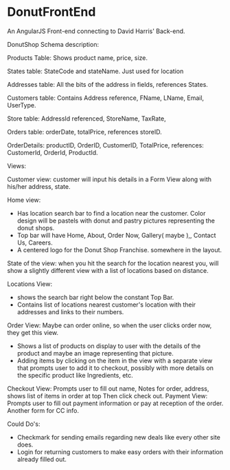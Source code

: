 # DonutFrontEnd
An AngularJS Front-end connecting to David Harris' Back-end.


DonutShop Schema description:


Products Table: Shows product name, price, size.

States table: StateCode and stateName. Just used for location

Addresses table: All the bits of the address in fields, references States.

Customers table: Contains Address reference, FName, LName, Email, UserType.

Store table: AddressId referenced, StoreName, TaxRate,

Orders table: orderDate, totalPrice, references storeID.

OrderDetails: productID, OrderID, CustomerID, TotalPrice, references: CustomerId, OrderId, ProductId.


Views:

Customer view: customer will input his details in a Form View along with his/her address, state.


Home view: 
- Has location search bar to find a location near the customer. Color design will be pastels with donut and pastry pictures representing the donut shops. 
- Top bar will have Home, About, Order Now, Gallery( maybe ),, Contact Us, Careers.
- A centered logo for the Donut Shop Franchise. somewhere in the layout. 

State of the view: when you hit the search for the location nearest you, will show a slightly different view with a list of locations based on distance.


Locations View: 
- shows the search bar right below the constant Top Bar. 
- Contains list of locations nearest customer's location with their addresses and links to their numbers.

Order View: Maybe can order online, so when the user clicks order now, they get this view.
- Shows a list of products on display to user with the details of the product and maybe an image representing that picture.
- Adding items by clicking on the item in the view with a separate view that prompts user to add it to checkout, possibly with more details on the specific product like Ingredients, etc.

Checkout View: Prompts user to fill out name, Notes for order, address, shows list of items in order at top Then click check out.
Payment View: Prompts user to fill out payment information or pay at reception of the order. Another form for CC info. 

Could Do's: 
- Checkmark for sending emails regarding new deals like every other site does.
- Login for returning customers to make easy orders with their information already filled out.






